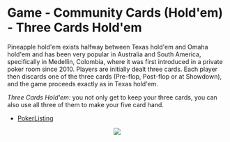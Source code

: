 # Game - Community Cards (Hold'em) - Three Cards Hold'em

Pineapple hold'em exists halfway between Texas hold'em and Omaha hold'em and has been very popular in Australia and South America, specifically in Medellin, Colombia, where it was first introduced in a private poker room since 2010. Players are initially dealt three cards. Each player then discards one of the three cards (Pre-flop, Post-flop or at Showdown), and the game proceeds exactly as in Texas hold'em.

*Three Cards Hold'em:* you not only get to keep your three cards, you can also use all three of them to make your five card hand. 

 * [PokerListing](http://www.pokerlistings.com/pineapple-rules-complete-rules-strategy-for-crazy-pineapple-poker)

<p align=center><img src="https://github.com/Ericmas001/BluffinMuffin.Protocol/blob/develop/Documentation/Activities/Protocol.Game.Variant.Holdem.ThreeCardsHoldem.png"></p>